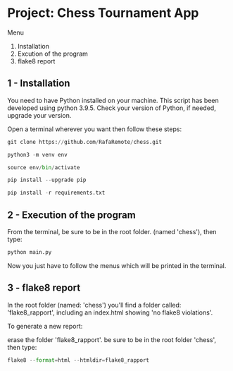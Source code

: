 # Project: Chess Tournament App

Menu

1. Installation
2. Excution of the program
3. flake8 report

## 1 - Installation

You need to have Python installed on your machine.
This script has been developed using python 3.9.5.
Check your version of Python, if needed, upgrade your version.

Open a terminal wherever you want then follow these steps:

```python
git clone https://github.com/RafaRemote/chess.git
```

```python
python3 -m venv env
```

```python
source env/bin/activate
```

```python
pip install --upgrade pip
```

```python
pip install -r requirements.txt
```

## 2 - Execution of the program

From the terminal, be sure to be in the root folder. (named 'chess'), then type:

```python
python main.py
```

Now you just have to follow the menus which will be printed in the terminal.

## 3 - flake8 report

In the root folder (named: 'chess') you'll find a folder called: 'flake8_rapport', including an index.html showing 'no flake8 violations'.

To generate a new report:

erase the folder 'flake8_rapport'.
be sure to be in the root folder 'chess', then type:

```python
flake8 --format=html --htmldir=flake8_rapport
```
